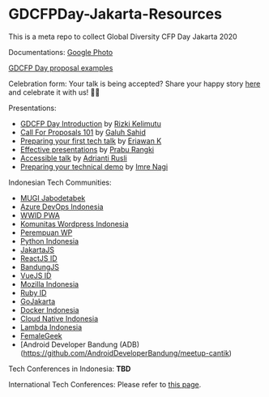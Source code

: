 # GDCFPDay-Jakarta-Resources
This is a meta repo to collect Global Diversity CFP Day Jakarta 2020

Documentations: 
[Google Photo](https://photos.app.goo.gl/7JU65vqYbgPuo1sAA)

[GDCFP Day proposal examples](https://www.globaldiversitycfpday.com/proposals)

Celebration form: 
Your talk is being accepted? Share your happy story [here](https://docs.google.com/forms/d/e/1FAIpQLSeK3XwjuJAAXXO3bimAGK82or9LQZxhrnuxvCNoj2Xt9hkOLA/viewform) and celebrate it with us! 🎉🎉

Presentations: 
- [GDCFP Day Introduction](https://drive.google.com/file/d/147-dr--ZduAMxfnsfOImonb0v1C5AB_K/view) by [Rizki Kelimutu](https://twitter.com/kelimuttu/)
- [Call For Proposals 101](https://speakerdeck.com/galuhsahid/call-for-proposals-101) by [Galuh Sahid](https://twitter.com/galuhsahid)
- [Preparing your first tech talk](https://onedrive.live.com/redir?resid=BA7EEC517E94914F!109634&authkey=!AFGS6Io4jYxrMBM&ithint=file%2cpptx&e=ZaBvGS) by [Eriawan K](https://twitter.com/erikuma)
- [Effective presentations](https://docs.google.com/presentation/d/1-V7Ip9Wb1Rnrgj6_AUrHqR1tpYPGgynhtvUuclW737Q/edit?usp=sharing) by [Prabu Rangki](https://twitter.com/praburangki)
- [Accessible talk](https://accessible-talk-slide.netlify.com/) by [Adrianti Rusli](https://twitter.com/adriantirusli)
- [Preparing your technical demo](https://docs.google.com/presentation/d/1XXTwU33ZmiLk90C8TTwlHtq3s2ytSME-Su1OYzM36dI/edit#slide=id.p6) by [Imre Nagi](https://twitter.com/imrenagi)

Indonesian Tech Communities:
- [MUGI Jabodetabek](https://www.meetup.com/MIcrosoft-UserGroup-Indonesia-charter-Jadetabek/)
- [Azure DevOps Indonesia](https://www.meetup.com/Azure-DevOps-Indonesia/)
- [WWID PWA](https://t.me/wwwid_pwa)
- [Komunitas Wordpress Indonesia](https://wp-id.org)
- [Perempuan WP](https://twitter.com/PerempuanWP)
- [Python Indonesia](https://twitter.com/id_python)
- [JakartaJS](https://twitter.com/jakartajs)
- [ReactJS ID](https://twitter.com/reactjsid)
- [BandungJS](https://twitter.com/javascriptbdg)
- [VueJS ID](http://twitter.com/vuejs_id)
- [Mozilla Indonesia](https://twitter.com/ID_Mozilla)
- [Ruby ID](https://twitter.com/id_ruby)
- [GoJakarta](https://www.meetup.com/GoJakarta/)
- [Docker Indonesia](https://www.meetup.com/Docker-Indonesia/)
- [Cloud Native Indonesia](https://github.com/cloudnative-id/meetups)
- [Lambda Indonesia](https://www.meetup.com/lambda-indonesia/)
- [FemaleGeek](https://www.meetup.com/FemaleGeek/)
- [Android Developer Bandung (ADB)(https://github.com/AndroidDeveloperBandung/meetup-cantik)

Tech Conferences in Indonesia: 
**TBD**

International Tech Conferences: 
Please refer to [this page](https://www.globaldiversitycfpday.com/cfps).
